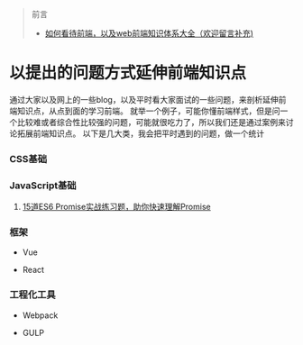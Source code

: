 > 前言
>
> * [如何看待前端，以及web前端知识体系大全（欢迎留言补充)](https://github.com/icshan/jjkester.github.io/blob/master/bolg1.md)


# 以提出的问题方式延伸前端知识点

通过大家以及网上的一些blog，以及平时看大家面试的一些问题，来剖析延伸前端知识点，从点到面的学习前端。
就举一个例子，可能你懂前端样式，但是问一个比较难或者综合性比较强的问题，可能就很吃力了，所以我们还是通过案例来讨论拓展前端知识点。
以下是几大类，我会把平时遇到的问题，做一个统计

### CSS基础


### JavaScript基础

1. [15道ES6 Promise实战练习题，助你快速理解Promise](https://mp.weixin.qq.com/s/rslrMX_IPzB8RMjTh05nbw)

### 框架

  - Vue

  - React

### 工程化工具

  - Webpack

  - GULP